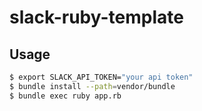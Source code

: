 # slack-ruby-template

## Usage

```bash
$ export SLACK_API_TOKEN="your api token"
$ bundle install --path=vendor/bundle
$ bundle exec ruby app.rb
```
